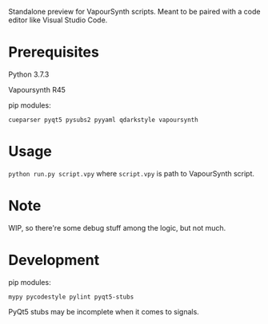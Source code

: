 Standalone preview for VapourSynth scripts. Meant to be paired with a code editor like Visual Studio Code.

# Prerequisites

Python 3.7.3

Vapoursynth R45

pip modules:

`cueparser pyqt5 pysubs2 pyyaml qdarkstyle vapoursynth`

# Usage

`python run.py script.vpy` where `script.vpy` is path to VapourSynth script.

# Note

WIP, so there're some debug stuff among the logic, but not much.

# Development

pip modules:

`mypy pycodestyle pylint pyqt5-stubs`

PyQt5 stubs may be incomplete when it comes to signals.
